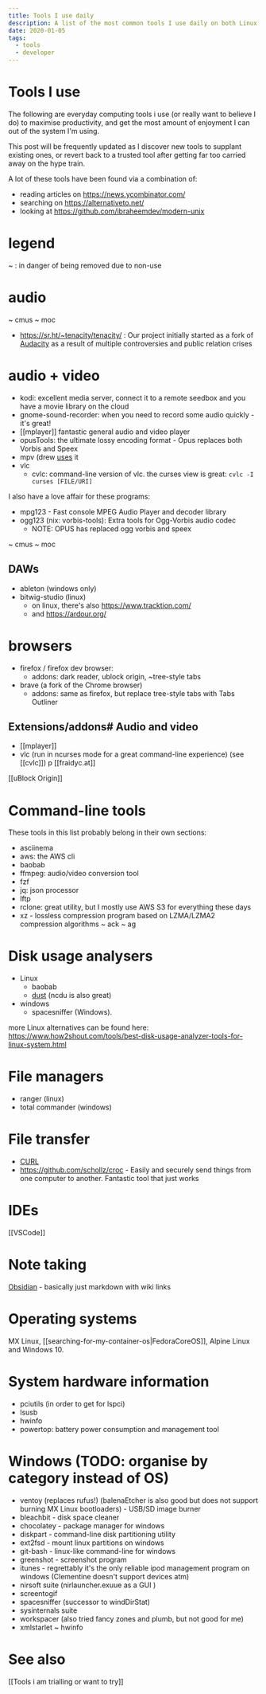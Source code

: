 ```yaml
---
title: Tools I use daily
description: A list of the most common tools I use daily on both Linux and Windows, from command-line utilities to browser extensions
date: 2020-01-05
tags:
  - tools
  - developer
---
```


# Tools I use
The following are everyday computing tools i use (or really want to believe I do) to maximise productivity, and get the most amount of enjoyment I can out of the system I'm using.

This post will be frequently updated as I discover new tools to supplant existing ones, or revert back to a trusted tool after getting far too carried away on the hype train.

A lot of these tools have been found via a combination of:
- reading articles on  https://news.ycombinator.com/
- searching on https://alternativeto.net/
- looking at https://github.com/ibraheemdev/modern-unix

# legend
~ : in danger of being removed due to non-use

# audio

~ cmus
~ moc

- https://sr.ht/~tenacity/tenacity/ : Our project initially started as a fork of [Audacity](https://audacityteam.org) as a result of multiple controversies and public relation crises

# audio + video
- kodi: excellent media server, connect it to a remote seedbox and you have a movie library on the cloud
- gnome-sound-recorder: when you need to record some audio quickly - it's great!
- [[mplayer]] fantastic general audio and video player
- opusTools: the ultimate lossy encoding format - Opus replaces both Vorbis and Speex
- mpv (drew [uses](https://drewdevault.com/2020/12/12/Shell-literacy.html) it
- vlc
	- cvlc: command-line version of vlc. the curses view is great: `cvlc -I curses [FILE/URI]`

I also have a love affair for these programs:
- mpg123 - Fast console MPEG Audio Player and decoder library
- ogg123 (nix: vorbis-tools): Extra tools for Ogg-Vorbis audio codec
	- NOTE: OPUS has replaced ogg vorbis and speex

~ cmus
~ moc

## DAWs

- ableton (windows only)
- bitwig-studio (linux)
	- on linux, there's also https://www.tracktion.com/
	- and https://ardour.org/

# browsers
- firefox / firefox dev browser:
    - addons: dark reader, ublock origin, ~tree-style tabs
- brave (a fork of the Chrome browser)
    - addons: same as firefox, but replace tree-style tabs with Tabs Outliner

## Extensions/addons# Audio and video
- [[mplayer]]
- vlc (run in ncurses mode for a great command-line experience) (see [[cvlc]]) p
[[fraidyc.at]]

[[uBlock Origin]]

# Command-line tools
These tools in this list probably belong in their own sections:
- asciinema
- aws: the AWS cli
- baobab
- ffmpeg: audio/video conversion tool
- fzf
- jq: json processor
- lftp
- rclone: great utility, but I mostly use AWS S3 for everything these days
- xz - lossless compression program based on LZMA/LZMA2 compression algorithms
~ ack
~ ag


# Disk usage analysers
- Linux
	- baobab
	- [dust](https://github.com/bootandy/dust) (ncdu is also great)
- windows
	- spacesniffer (Windows).

more Linux alternatives can be found here: https://www.how2shout.com/tools/best-disk-usage-analyzer-tools-for-linux-system.html

# File managers
- ranger (linux)
- total commander (windows)

# File transfer

- [CURL](CURL.md)
- https://github.com/schollz/croc - Easily and securely send things from one computer to another. Fantastic tool that just works



# IDEs
[[VSCode]]

# Note taking
[Obsidian](https://obsidian.md/) - basically just markdown with wiki links

# Operating systems
MX Linux, [[searching-for-my-container-os|FedoraCoreOS]], Alpine Linux and Windows 10. 

# System hardware information
- pciutils (in order to get for lspci)
- lsusb
- hwinfo
- powertop: battery power consumption and management tool



# Windows (TODO: organise by category instead of OS)

- ventoy (replaces rufus!) (balenaEtcher is also good but does not support burning MX Linux bootloaders) - USB/SD image burner
- bleachbit - disk space cleaner
- chocolatey - package manager for windows
- diskpart - command-line disk partitioning utility
- ext2fsd - mount linux partitions on windows
- git-bash - linux-like command-line for windows
- greenshot - screenshot program
- itunes - regrettably it's the only reliable ipod management program on windows (Clementine doesn't support devices atm)
- nirsoft suite (nirlauncher.exuue as a GUI )
- screentogif
- spacesniffer (successor to windDirStat)
- sysinternals suite
- workspacer (also tried fancy zones and plumb, but not good for me)
- xmlstarlet
~ hwinfo

# See also
[[Tools i am trialling or want to try]]